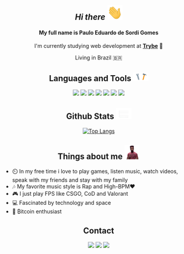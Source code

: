<div align="center">

  ##  *Hi there* <img src="./images/hello.gif" width="40">

  <h4> My full name is Paulo Eduardo de Sordi Gomes </h4>

  I'm currently studying web development at [**Trybe**](https://www.betrybe.com/) 🚀️
  <p>Living in Brazil 🇧🇷️</p>

  ## **Languages and Tools** <img src="./images/tools.gif" width="40">
  
  <img src="https://img.shields.io/badge/HTML5-E34F26?style=for-the-badge&logo=html5&logoColor=white"> <img src="https://img.shields.io/badge/CSS3-1572B6?style=for-the-badge&logo=css3&logoColor=white"> <img src="https://img.shields.io/badge/JavaScript-F7DF1E?style=for-the-badge&logo=javascript&logoColor=black"> <img src="https://img.shields.io/badge/Node.js-43853D?style=for-the-badge&logo=node-dot-js&logoColor=white"> <img src="https://img.shields.io/badge/MySQL-00000F?style=for-the-badge&logo=mysql&logoColor=white"> <img src="https://img.shields.io/badge/Git-F05032?style=for-the-badge&logo=git&logoColor=white"> <img src="https://img.shields.io/badge/Linux-FCC624?style=for-the-badge&logo=linux&logoColor=black"> 


  ## **Github Stats** <img src="./images/stats.gif" width="40"> 

  [![Top Langs](https://github-readme-stats.vercel.app/api/top-langs/?username=pauloeduardods&theme=synthwave&layout=compact)](https://github.com/pauloeduardods?tab=repositories)


## **Things about me** <img src="./images/me.gif" width="40">

</div>

* ⏲️ In my free time i love to play games, listen music, watch videos, speak with my friends and stay with my family
* 🎶️ My favorite music style is Rap and High-BPM❤️
* 🎮️ I just play FPS like CSGO, CoD and Valorant
* 💻️ Fascinated by technology and space 
* 🚀️ ₿itcoin enthusiast

<div align="center">
  <h2>Contact</h2>
  <a href="https://www.linkedin.com/in/pauloeduardods/"><img src="https://img.shields.io/badge/LinkedIn-0077B5?style=for-the-badge&logo=linkedin&logoColor=white"></a> <a href="mailto:pauloeduardodesordigomes@gmail.com"><img src="https://img.shields.io/badge/Gmail-D14836?style=for-the-badge&logo=gmail&logoColor=white"></a> <a href="https://www.instagram.com/pauloeduardods/"><img src="https://img.shields.io/badge/Instagram-E4405F?style=for-the-badge&logo=instagram&logoColor=white"></a>
</div>




